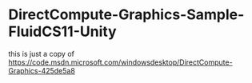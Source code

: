 # DirectCompute-Graphics-Sample-FluidCS11-Unity
this is just a copy of https://code.msdn.microsoft.com/windowsdesktop/DirectCompute-Graphics-425de5a8

